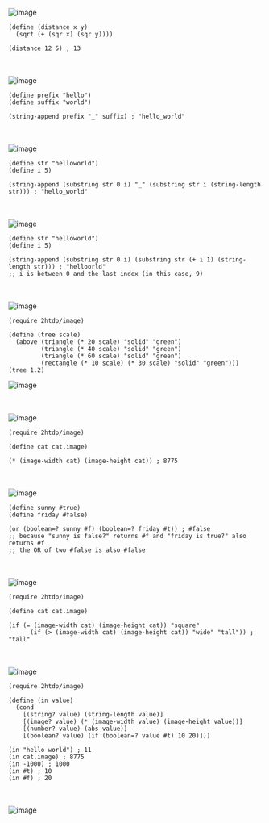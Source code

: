 ![image](https://user-images.githubusercontent.com/94638717/173207441-e93fdd18-0de5-4f91-a319-d896114641c6.png)
```
(define (distance x y)
  (sqrt (+ (sqr x) (sqr y))))

(distance 12 5) ; 13
```

<br/><br/>![image](https://user-images.githubusercontent.com/94638717/173207416-27b4a8f5-2c9c-41e9-9f19-06f7e80cf1bf.png)
```
(define prefix "hello")
(define suffix "world")

(string-append prefix "_" suffix) ; "hello_world"
```

<br/><br/>![image](https://user-images.githubusercontent.com/94638717/173207593-b1c23486-794f-4261-8220-2f7358ed116a.png)
```
(define str "helloworld")
(define i 5)

(string-append (substring str 0 i) "_" (substring str i (string-length str))) ; "hello_world"
```

<br/><br/>![image](https://user-images.githubusercontent.com/94638717/173207820-00c3a968-b9f1-43c5-800a-354a252a06b0.png)
```
(define str "helloworld")
(define i 5)

(string-append (substring str 0 i) (substring str (+ i 1) (string-length str))) ; "helloorld"
;; i is between 0 and the last index (in this case, 9)
```

<br/><br/>![image](https://user-images.githubusercontent.com/94638717/173208159-afca1a2d-6cd6-44ae-baae-9593c6dbc51e.png)
```
(require 2htdp/image)

(define (tree scale)
  (above (triangle (* 20 scale) "solid" "green")
         (triangle (* 40 scale) "solid" "green")
         (triangle (* 60 scale) "solid" "green")
         (rectangle (* 10 scale) (* 30 scale) "solid" "green")))
(tree 1.2)
```
![image](https://user-images.githubusercontent.com/94638717/173208178-2852ee3a-ee65-4dfa-ab31-805bcc8ca647.png)

<br/><br/>![image](https://user-images.githubusercontent.com/94638717/173208198-d0fc3ec5-dd64-4232-88a7-3bb3504efffe.png)
```
(require 2htdp/image)

(define cat cat.image)

(* (image-width cat) (image-height cat)) ; 8775
```

<br/><br/>![image](https://user-images.githubusercontent.com/94638717/173208370-1a0672e1-4e5e-4c13-8beb-8393b729f7d8.png)
```
(define sunny #true)
(define friday #false)

(or (boolean=? sunny #f) (boolean=? friday #t)) ; #false
;; because "sunny is false?" returns #f and "friday is true?" also returns #f
;; the OR of two #false is also #false
```

<br/><br/>![image](https://user-images.githubusercontent.com/94638717/173208721-f85a2456-6275-437a-8806-1f230ed88624.png)

```
(require 2htdp/image)

(define cat cat.image)

(if (= (image-width cat) (image-height cat)) "square"
      (if (> (image-width cat) (image-height cat)) "wide" "tall")) ; "tall"
```

<br/><br/>![image](https://user-images.githubusercontent.com/94638717/173208991-63c9a9f2-109c-401d-acca-3534236779b7.png)

```
(require 2htdp/image)

(define (in value)
  (cond
    [(string? value) (string-length value)]
    [(image? value) (* (image-width value) (image-height value))]
    [(number? value) (abs value)]
    [(boolean? value) (if (boolean=? value #t) 10 20)]))

(in "hello world") ; 11
(in cat.image) ; 8775
(in -1000) ; 1000
(in #t) ; 10
(in #f) ; 20
```

<br/><br/>![image](https://user-images.githubusercontent.com/94638717/173209248-022c3ea3-aff1-466e-861c-f93be579ef27.png)

